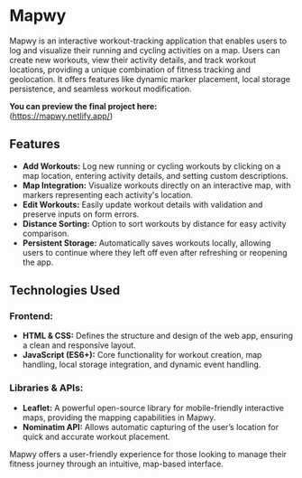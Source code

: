 # **Mapwy**

Mapwy is an interactive workout-tracking application that enables users to log and visualize their running and cycling activities on a map. Users can create new workouts, view their activity details, and track workout locations, providing a unique combination of fitness tracking and geolocation. It offers features like dynamic marker placement, local storage persistence, and seamless workout modification.

**You can preview the final project here:**  
(https://mapwy.netlify.app/)

## **Features**
- **Add Workouts:** Log new running or cycling workouts by clicking on a map location, entering activity details, and setting custom descriptions.
- **Map Integration:** Visualize workouts directly on an interactive map, with markers representing each activity's location.
- **Edit Workouts:** Easily update workout details with validation and preserve inputs on form errors.
- **Distance Sorting:** Option to sort workouts by distance for easy activity comparison.
- **Persistent Storage:** Automatically saves workouts locally, allowing users to continue where they left off even after refreshing or reopening the app.

## **Technologies Used**
### **Frontend:**
- **HTML & CSS:** Defines the structure and design of the web app, ensuring a clean and responsive layout.
- **JavaScript (ES6+):** Core functionality for workout creation, map handling, local storage integration, and dynamic event handling.
  
### **Libraries & APIs:**
- **Leaflet:** A powerful open-source library for mobile-friendly interactive maps, providing the mapping capabilities in Mapwy.
- **Nominatim API:** Allows automatic capturing of the user’s location for quick and accurate workout placement.
  
Mapwy offers a user-friendly experience for those looking to manage their fitness journey through an intuitive, map-based interface.
